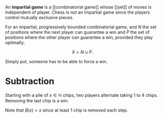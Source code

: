 An **impartial game** is a [[combinatorial game]] whose [[set]] of moves is independent of player. Chess is _not_ an impartial game since the players control mutually exclusive pieces.

For an impartial, progressively bounded combinatorial game, and $N$ the set of positions where the next player can guarantee a win and $P$ the set of positions where the other player can guarantee a win, provided they play optimally:

$$
X = N \cup P.
$$

Simply put, someone has to be able to force a win.

# Subtraction

Starting with a pile of $x \in \mathbb{N}$ chips, two players alternate taking 1 to 4 chips. Removing the last chip is a win.

Note that $B(x) = x$ since at least 1 chip is removed each step.